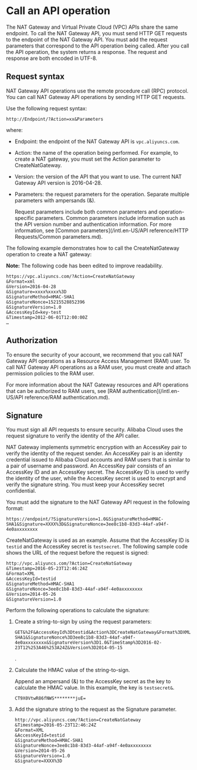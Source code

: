 # Call an API operation

The NAT Gateway and Virtual Private Cloud \(VPC\) APIs share the same endpoint. To call the NAT Gateway API, you must send HTTP GET requests to the endpoint of the NAT Gateway API. You must add the request parameters that correspond to the API operation being called. After you call the API operation, the system returns a response. The request and response are both encoded in UTF-8.

## Request syntax

NAT Gateway API operations use the remote procedure call \(RPC\) protocol. You can call NAT Gateway API operations by sending HTTP GET requests.

Use the following request syntax:

```
http://Endpoint/?Action=xx&Parameters
```

where:

-   Endpoint: the endpoint of the NAT Gateway API is `vpc.aliyuncs.com`.
-   Action: the name of the operation being performed. For example, to create a NAT gateway, you must set the Action parameter to CreateNatGateway.
-   Version: the version of the API that you want to use. The current NAT Gateway API version is 2016-04-28.
-   Parameters: the request parameters for the operation. Separate multiple parameters with ampersands \(&\).

    Request parameters include both common parameters and operation-specific parameters. Common parameters include information such as the API version number and authentication information. For more information, see [Common parameters](/intl.en-US/API reference/HTTP Requests/Common parameters.md).


The following example demonstrates how to call the CreateNatGateway operation to create a NAT gateway:

**Note:** The following code has been edited to improve readability.

```
https://vpc.aliyuncs.com/?Action=CreateNatGateway
&Format=xml
&Version=2016-04-28
&Signature=xxxx%xxxx%3D
&SignatureMethod=HMAC-SHA1
&SignatureNonce=15215528852396
&SignatureVersion=1.0
&AccessKeyId=key-test
&Timestamp=2012-06-01T12:00:00Z
…
```

## Authorization

To ensure the security of your account, we recommend that you call NAT Gateway API operations as a Resource Access Management \(RAM\) user. To call NAT Gateway API operations as a RAM user, you must create and attach permission policies to the RAM user.

For more information about the NAT Gateway resources and API operations that can be authorized to RAM users, see [RAM authentication](/intl.en-US/API reference/RAM authentication.md).

## Signature

You must sign all API requests to ensure security. Alibaba Cloud uses the request signature to verify the identity of the API caller.

NAT Gateway implements symmetric encryption with an AccessKey pair to verify the identity of the request sender. An AccessKey pair is an identity credential issued to Alibaba Cloud accounts and RAM users that is similar to a pair of username and password. An AccessKey pair consists of an AccessKey ID and an AccessKey secret. The AccessKey ID is used to verify the identity of the user, while the AccessKey secret is used to encrypt and verify the signature string. You must keep your AccessKey secret confidential.

You must add the signature to the NAT Gateway API request in the following format:

`https://endpoint/?SignatureVersion=1.0&SignatureMethod=HMAC-SHA1&Signature=XXXX%3D&SignatureNonce=3ee8c1b8-83d3-44af-a94f-4e0axxxxxxxx`

CreateNatGateway is used as an example. Assume that the AccessKey ID is `testid` and the AccessKey secret is `testsecret`. The following sample code shows the URL of the request before the request is signed:

```
http://vpc.aliyuncs.com/?Action=CreateNatGateway
&Timestamp=2016-05-23T12:46:24Z
&Format=XML
&AccessKeyId=testid
&SignatureMethod=HMAC-SHA1
&SignatureNonce=3ee8c1b8-83d3-44af-a94f-4e0axxxxxxxx
&Version=2014-05-26
&SignatureVersion=1.0
```

Perform the following operations to calculate the signature:

1.  Create a string-to-sign by using the request parameters:

    ```
    GET&%2F&AccessKeyId%3Dtestid&Action%3DCreateNatGateway&Format%3DXML&SignatureMethod%3DHMAC-SHA1&SignatureNonce%3D3ee8c1b8-83d3-44af-a94f-4e0axxxxxxxx&SignatureVersion%3D1.0&TimeStamp%3D2016-02-23T12%253A46%253A24Z&Version%3D2014-05-15
    ```

    .

2.  Calculate the HMAC value of the string-to-sign.

    Append an ampersand \(&\) to the AccessKey secret as the key to calculate the HMAC value. In this example, the key is `testsecret&`.

    ```
    CT9X0VtwR86fNWS********juE=
    ```

3.  Add the signature string to the request as the Signature parameter.

    ```
    http://vpc.aliyuncs.com/?Action=CreateNatGateway
    &Timestamp=2016-05-23T12:46:24Z
    &Format=XML
    &AccessKeyId=testid
    &SignatureMethod=HMAC-SHA1
    &SignatureNonce=3ee8c1b8-83d3-44af-a94f-4e0axxxxxxxx
    &Version=2014-05-26
    &SignatureVersion=1.0
    &Signature=XXXX%3D
    ```


